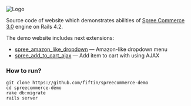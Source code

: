 ![Logo](https://spreecommerce-demo.herokuapp.com/assets/logo/spree_50-1c7335be355d4672a35c5023956d0c883f254831f3e3dae3f2ca05976ceb5e50.png)

Source code of website which demonstrates abilities of [Spree Commerce 3.0](https://github.com/spree/spree/tree/3-0-stable) engine on Rails 4.2.

The demo website includes next extensions:

* [spree_amazon_like_dropdown](https://github.com/fiftin/spree_amazon_like_dropdown/tree/3-0-stable) &mdash; Amazon-like dropdown menu
* [spree_add_to_cart_ajax](https://github.com/fiftin/spree_add_to_cart_ajax/tree/3-6-stable) &mdash; Add item to cart with using AJAX

### How to run?

```
git clone https://github.com/fiftin/spreecommerce-demo
cd spreecommerce-demo
rake db:migrate
rails server
```